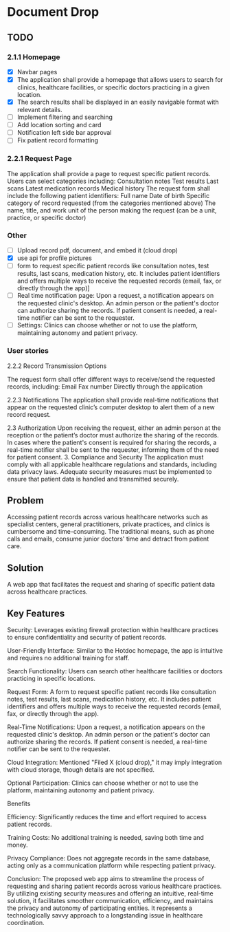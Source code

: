 # Document Drop

## TODO

### 2.1.1 Homepage

- [x] Navbar pages
- [x] The application shall provide a homepage that allows users to search for clinics, healthcare facilities, or specific doctors practicing in a given location.
- [x] The search results shall be displayed in an easily navigable format with relevant details.
- [ ] Implement filtering and searching
- [ ] Add location sorting and card
- [ ] Notification left side bar approval
- [ ] Fix patient record formatting

### 2.2.1 Request Page

The application shall provide a page to request specific patient records. Users can select categories including:
Consultation notes
Test results
Last scans
Latest medication records
Medical history
The request form shall include the following patient identifiers:
Full name
Date of birth
Specific category of record requested (from the categories mentioned above)
The name, title, and work unit of the person making the request (can be a unit, practice, or specific doctor)

### Other

- [ ] Upload record pdf, document, and embed it (cloud drop)
- [x] use api for profile pictures
- [ ] form to request specific patient records like consultation notes, test results, last scans, medication history, etc. It includes patient identifiers and offers multiple ways to receive the requested records (email, fax, or directly through the app)]
- [ ] Real time notification page: Upon a request, a notification appears on the requested clinic's desktop. An admin person or the patient's doctor can authorize sharing the records. If patient consent is needed, a real-time notifier can be sent to the requester.
- [ ] Settings: Clinics can choose whether or not to use the platform, maintaining autonomy and patient privacy.

### User stories

2.2.2 Record Transmission Options

The request form shall offer different ways to receive/send the requested records, including:
Email
Fax number
Directly through the application

2.2.3 Notifications
The application shall provide real-time notifications that appear on the requested clinic’s computer desktop to alert them of a new record request.

2.3 Authorization
Upon receiving the request, either an admin person at the reception or the patient’s doctor must authorize the sharing of the records.
In cases where the patient's consent is required for sharing the records, a real-time notifier shall be sent to the requester, informing them of the need for patient consent. 3. Compliance and Security
The application must comply with all applicable healthcare regulations and standards, including data privacy laws.
Adequate security measures must be implemented to ensure that patient data is handled and transmitted securely.

## Problem

Accessing patient records across various healthcare networks such as specialist centers, general practitioners, private practices, and clinics is cumbersome and time-consuming. The traditional means, such as phone calls and emails, consume junior doctors' time and detract from patient care.

## Solution

A web app that facilitates the request and sharing of specific patient data across healthcare practices.

## Key Features

Security: Leverages existing firewall protection within healthcare practices to ensure confidentiality and security of patient records.

User-Friendly Interface: Similar to the Hotdoc homepage, the app is intuitive and requires no additional training for staff.

Search Functionality: Users can search other healthcare facilities or doctors practicing in specific locations.

Request Form: A form to request specific patient records like consultation notes, test results, last scans, medication history, etc. It includes patient identifiers and offers multiple ways to receive the requested records (email, fax, or directly through the app).

Real-Time Notifications: Upon a request, a notification appears on the requested clinic's desktop. An admin person or the patient's doctor can authorize sharing the records. If patient consent is needed, a real-time notifier can be sent to the requester.

Cloud Integration: Mentioned "Filed X (cloud drop)," it may imply integration with cloud storage, though details are not specified.

Optional Participation: Clinics can choose whether or not to use the platform, maintaining autonomy and patient privacy.

Benefits

Efficiency: Significantly reduces the time and effort required to access patient records.

Training Costs: No additional training is needed, saving both time and money.

Privacy Compliance: Does not aggregate records in the same database, acting only as a communication platform while respecting patient privacy.

Conclusion:
The proposed web app aims to streamline the process of requesting and sharing patient records across various healthcare practices. By utilizing existing security measures and offering an intuitive, real-time solution, it facilitates smoother communication, efficiency, and maintains the privacy and autonomy of participating entities. It represents a technologically savvy approach to a longstanding issue in healthcare coordination.

